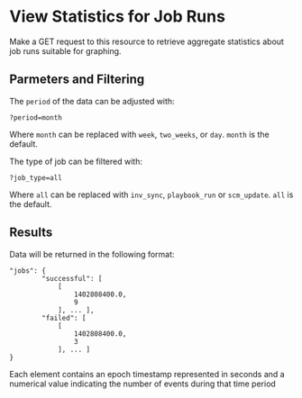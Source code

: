 # View Statistics for Job Runs

Make a GET request to this resource to retrieve aggregate statistics about job runs suitable for graphing.

## Parmeters and Filtering

The `period` of the data can be adjusted with:

    ?period=month

Where `month` can be replaced with `week`, `two_weeks`, or `day`.  `month` is the default.

The type of job can be filtered with:

    ?job_type=all

Where `all` can be replaced with `inv_sync`, `playbook_run` or `scm_update`.  `all` is the default.

## Results

Data will be returned in the following format:

    "jobs": {
            "successful": [
                [
                    1402808400.0, 
                    9
                ], ... ],
            "failed": [
    	        [
                    1402808400.0, 
                    3
                ], ... ]
    }

Each element contains an epoch timestamp represented in seconds and a numerical value indicating
the number of events during that time period
